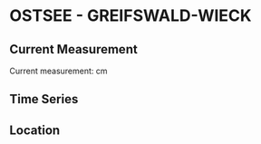 # OSTSEE - GREIFSWALD-WIECK

## Current Measurement

Current measurement: <Value topic="rivers/pegel-online/OSTSEE/GREIFSWALD-WIECK/measurementValue"/> cm

## Time Series

<TimeSeries topic="rivers/pegel-online/OSTSEE/GREIFSWALD-WIECK/measurementValue" period="week" />

## Location

<WorldMap>
  <Marker lat="54.09771135196671" lon="13.457152923470648" labelTopic="rivers/pegel-online/OSTSEE/GREIFSWALD-WIECK/measurementValue" />
</WorldMap>

